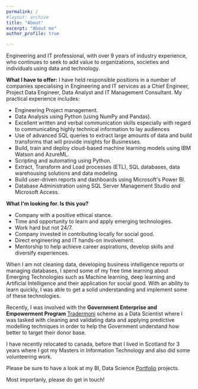 ```yaml
---
permalink: /
#layout: archive
title: "About"
excerpt: "About me"
author_profile: true

---
```


Engineering and IT professional, with over 9 years of industry experience, who continues to seek to add value to organizations, societies and individuals using data and technology. 

__What I have to offer:__
I have held responsible positions in a number of companies specialising in Engineering and IT services as a Chief Engineer, Project Data Engineer, Data Analyst and IT Management Consultant. My practical experience includes:
* Engineering Project management.
* Data Analysis using Python (using NumPy and Pandas).
* Excellent written and verbal communication skills especially with regard to communicating highly technical information to lay audiences
* Use of advanced SQL queries to extract large amounts of data and build transforms that will provide insights for Businesses.
* Build, train and deploy cloud-based machine learning models using IBM Watson and AzureML.
* Scripting and automating using Python.
* Extract, Transform and Load processes (ETL), SQL databases, data warehousing solutions and data modeling.
* Build user-driven reports and dashboards using Microsoft's Power BI.
* Database Administration using SQL Server Management Studio and Microsoft Access.
 
__What I'm looking for.  Is this you?__
* Company with a positive ethical stance.
* Time and opportunity to learn and apply emerging technologies.
* Work hard but not 24/7.
* Company invested in contributing locally for social good.
* Direct engineering and IT hands-on involvement.
* Mentorship to help achieve career aspirations, develop skills and diversify experiences.

When I am not cleaning data, developing business intelligence reports or managing databases, I spend some of my free time learning about Emerging Technologies such as Machine learning, deep learning and Artificial Intelligence and their application for social good. With an ability to learn quickly, I was able to get a solid understanding and implement some of these technologies.

Recently, I was involved with the **Government Enterprise and Empowerment Program** [Tradermoni](https://www.tradermoni.ng/index.html) scheme as a Data Scientist where I was tasked with cleaning and validating data and applying predictive modelling techniques in order to help the Government understand how better to target their donor base.

I have recently relocated to canada, before that I lived in Scotland for 3 years where I got my Masters in Information Technology and also did some volunteering work.

Please be sure to have a look at my BI, Data Science [Portfolio](https://mralakija.github.io/portfolio/) projects. 

Most importanly, please do get in touch!


